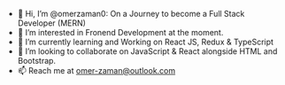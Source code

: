 - 👋 Hi, I’m @omerzaman0: On a Journey to become a Full Stack Developer (MERN)
- 👀 I’m interested in Fronend Development at the moment.
- 🌱 I’m currently learning and Working on React JS, Redux & TypeScript
- 💞️ I’m looking to collaborate on JavaScript & React alongside HTML and Bootstrap.
- 📫 Reach me at omer-zaman@outlook.com

<!---
omerzaman0/omerzaman0 is a ✨ special ✨ repository because its `README.md` (this file) appears on your GitHub profile.
You can click the Preview link to take a look at your changes.
--->
